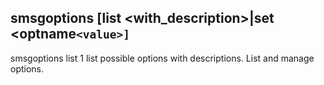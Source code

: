 ## smsgoptions [list <with_description>|set <optname`<value>]`
smsgoptions list 1
 list possible options with descriptions.
List and manage options.
